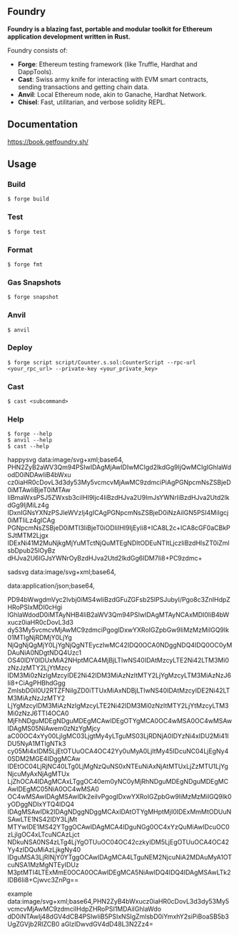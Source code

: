 ## Foundry

**Foundry is a blazing fast, portable and modular toolkit for Ethereum application development written in Rust.**

Foundry consists of:

-   **Forge**: Ethereum testing framework (like Truffle, Hardhat and DappTools).
-   **Cast**: Swiss army knife for interacting with EVM smart contracts, sending transactions and getting chain data.
-   **Anvil**: Local Ethereum node, akin to Ganache, Hardhat Network.
-   **Chisel**: Fast, utilitarian, and verbose solidity REPL.

## Documentation

https://book.getfoundry.sh/

## Usage

### Build

```shell
$ forge build
```

### Test

```shell
$ forge test
```

### Format

```shell
$ forge fmt
```

### Gas Snapshots

```shell
$ forge snapshot
```

### Anvil

```shell
$ anvil
```

### Deploy

```shell
$ forge script script/Counter.s.sol:CounterScript --rpc-url <your_rpc_url> --private-key <your_private_key>
```

### Cast

```shell
$ cast <subcommand>
```

### Help

```shell
$ forge --help
$ anvil --help
$ cast --help
```



happysvg
data:image/svg+xml;base64,
PHN2ZyB2aWV3Qm94PSIwIDAgMjAwIDIwMCIgd2lkdGg9IjQwMCIgIGhlaWdodD0iNDAwIiB4bWxu
cz0iaHR0cDovL3d3dy53My5vcmcvMjAwMC9zdmciPiAgPGNpcmNsZSBjeD0iMTAwIiBjeT0iMTAw
IiBmaWxsPSJ5ZWxsb3ciIHI9Ijc4IiBzdHJva2U9ImJsYWNrIiBzdHJva2Utd2lkdGg9IjMiLz4g
IDxnIGNsYXNzPSJleWVzIj4gICAgPGNpcmNsZSBjeD0iNzAiIGN5PSI4MiIgcj0iMTIiLz4gICAg
PGNpcmNsZSBjeD0iMTI3IiBjeT0iODIiIHI9IjEyIi8+ICA8L2c+ICA8cGF0aCBkPSJtMTM2Ljgx
IDExNi41M2MuNjkgMjYuMTctNjQuMTEgNDItODEuNTItLjczIiBzdHlsZT0iZmlsbDpub25lOyBz
dHJva2U6IGJsYWNrOyBzdHJva2Utd2lkdGg6IDM7Ii8+PC9zdmc+


sadsvg
data:image/svg+xml;base64,

data:application/json;base64,

PD94bWwgdmVyc2lvbj0iMS4wIiBzdGFuZGFsb25lPSJubyI/Pgo8c3ZnIHdpZHRoPSIxMDI0cHgi
IGhlaWdodD0iMTAyNHB4IiB2aWV3Qm94PSIwIDAgMTAyNCAxMDI0IiB4bWxucz0iaHR0cDovL3d3
dy53My5vcmcvMjAwMC9zdmciPgogIDxwYXRoIGZpbGw9IiMzMzMiIGQ9Ik01MTIgNjRDMjY0LjYg
NjQgNjQgMjY0LjYgNjQgNTEyczIwMC42IDQ0OCA0NDggNDQ4IDQ0OC0yMDAuNiA0NDgtNDQ4Uzc1
OS40IDY0IDUxMiA2NHptMCA4MjBjLTIwNS40IDAtMzcyLTE2Ni42LTM3Mi0zNzJzMTY2LjYtMzcy
IDM3Mi0zNzIgMzcyIDE2Ni42IDM3MiAzNzItMTY2LjYgMzcyLTM3MiAzNzJ6Ii8+CiAgPHBhdGgg
ZmlsbD0iI0U2RTZFNiIgZD0iTTUxMiAxNDBjLTIwNS40IDAtMzcyIDE2Ni42LTM3MiAzNzJzMTY2
LjYgMzcyIDM3MiAzNzIgMzcyLTE2Ni42IDM3Mi0zNzItMTY2LjYtMzcyLTM3Mi0zNzJ6TTI4OCA0
MjFhNDguMDEgNDguMDEgMCAwIDEgOTYgMCA0OC4wMSA0OC4wMSAwIDAgMS05NiAwem0zNzYgMjcy
aC00OC4xYy00LjIgMC03LjgtMy4yLTguMS03LjRDNjA0IDYzNi4xIDU2Mi41IDU5NyA1MTIgNTk3
cy05Mi4xIDM5LjEtOTUuOCA4OC42Yy0uMyA0LjItMy45IDcuNC04LjEgNy40SDM2MGE4IDggMCAw
IDEtOC04LjRjNC40LTg0LjMgNzQuNS0xNTEuNiAxNjAtMTUxLjZzMTU1LjYgNjcuMyAxNjAgMTUx
LjZhOCA4IDAgMCAxLTggOC40em0yNC0yMjRhNDguMDEgNDguMDEgMCAwIDEgMC05NiA0OC4wMSA0
OC4wMSAwIDAgMSAwIDk2eiIvPgogIDxwYXRoIGZpbGw9IiMzMzMiIGQ9Ik0yODggNDIxYTQ4IDQ4
IDAgMSAwIDk2IDAgNDggNDggMCAxIDAtOTYgMHptMjI0IDExMmMtODUuNSAwLTE1NS42IDY3LjMt
MTYwIDE1MS42YTggOCAwIDAgMCA4IDguNGg0OC4xYzQuMiAwIDcuOC0zLjIgOC4xLTcuNCAzLjct
NDkuNSA0NS4zLTg4LjYgOTUuOC04OC42czkyIDM5LjEgOTUuOCA4OC42Yy4zIDQuMiAzLjkgNy40
IDguMSA3LjRINjY0YTggOCAwIDAgMCA4LTguNEM2NjcuNiA2MDAuMyA1OTcuNSA1MzMgNTEyIDUz
M3ptMTI4LTExMmE0OCA0OCAwIDEgMCA5NiAwIDQ4IDQ4IDAgMSAwLTk2IDB6Ii8+Cjwvc3ZnPg==


example
data:image/svg+xml;base64,PHN2ZyB4bWxucz0iaHR0cDovL3d3dy53My5vcmcvMjAwMC9zdmciIHdpZHRoPSI1MDAiIGhlaWdo
dD0iNTAwIj48dGV4dCB4PSIwIiB5PSIxNSIgZmlsbD0iYmxhY2siPiBoaSB5b3UgZGVjb2RlZCB0
aGlzIDwvdGV4dD48L3N2Zz4=